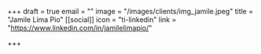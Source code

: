 +++
draft = true
email = ""
image = "/images/clients/img_jamile.jpeg"
title = "Jamile Lima Pio"
[[social]]
icon = "ti-linkedin"
link = "https://www.linkedin.com/in/jamilelimapio/"

+++
